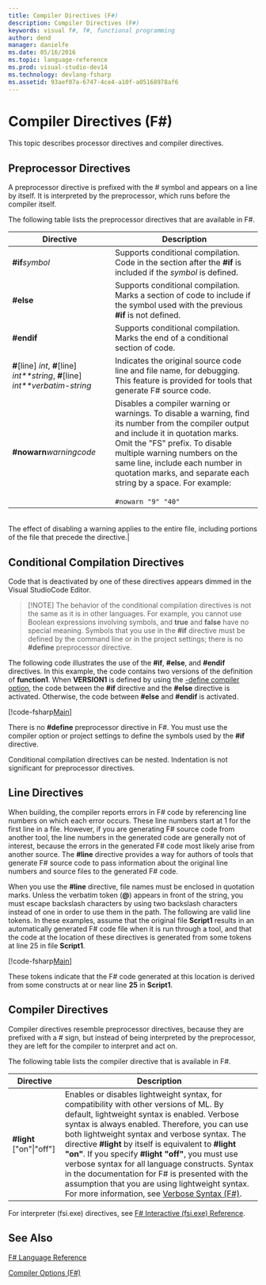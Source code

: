 ```yaml
---
title: Compiler Directives (F#)
description: Compiler Directives (F#)
keywords: visual f#, f#, functional programming
author: dend
manager: danielfe
ms.date: 05/16/2016
ms.topic: language-reference
ms.prod: visual-studio-dev14
ms.technology: devlang-fsharp
ms.assetid: 93aef07a-6747-4ce4-a10f-a05168978af6 
---
```


# Compiler Directives (F#)

This topic describes processor directives and compiler directives.


## Preprocessor Directives
A preprocessor directive is prefixed with the # symbol and appears on a line by itself. It is interpreted by the preprocessor, which runs before the compiler itself.

The following table lists the preprocessor directives that are available in F#.



|Directive|Description|
|---------|-----------|
|**#if***symbol*|Supports conditional compilation. Code in the section after the **#if** is included if the *symbol* is defined.|
|**#else**|Supports conditional compilation. Marks a section of code to include if the symbol used with the previous **#if** is not defined.|
|**#endif**|Supports conditional compilation. Marks the end of a conditional section of code.|
|**#**[line] *int*, **#**[line] *int**string*, **#**[line] *int**verbatim-string*|Indicates the original source code line and file name, for debugging. This feature is provided for tools that generate F# source code.|
|**#nowarn***warningcode*|Disables a compiler warning or warnings. To disable a warning, find its number from the compiler output and include it in quotation marks. Omit the "FS" prefix. To disable multiple warning numbers on the same line, include each number in quotation marks, and separate each string by a space. For example:<br /><br />`#nowarn "9" "40"`<br />


<br />The effect of disabling a warning applies to the entire file, including portions of the file that precede the directive.|

## Conditional Compilation Directives
Code that is deactivated by one of these directives appears dimmed in the Visual StudioCode Editor.


>[!NOTE] The behavior of the conditional compilation directives is not the same as it is in other languages. For example, you cannot use Boolean expressions involving symbols, and **true** and **false** have no special meaning. Symbols that you use in the **#if** directive must be defined by the command line or in the project settings; there is no **#define** preprocessor directive.


The following code illustrates the use of the **#if**, **#else**, and **#endif** directives. In this example, the code contains two versions of the definition of **function1**. When **VERSION1** is defined by using the [-define compiler option](https://msdn.microsoft.com/library/434394ae-0d4a-459c-a684-bffede519a04), the code between the **#if** directive and the **#else** directive is activated. Otherwise, the code between **#else** and **#endif** is activated.

[!code-fsharp[Main](snippets/fslangref2/snippet7301.fs)]

There is no **#define** preprocessor directive in F#. You must use the compiler option or project settings to define the symbols used by the **#if** directive.

Conditional compilation directives can be nested. Indentation is not significant for preprocessor directives.


## Line Directives
When building, the compiler reports errors in F# code by referencing line numbers on which each error occurs. These line numbers start at 1 for the first line in a file. However, if you are generating F# source code from another tool, the line numbers in the generated code are generally not of interest, because the errors in the generated F# code most likely arise from another source. The **#line** directive provides a way for authors of tools that generate F# source code to pass information about the original line numbers and source files to the generated F# code.

When you use the **#line** directive, file names must be enclosed in quotation marks. Unless the verbatim token (**@**) appears in front of the string, you must escape backslash characters by using two backslash characters instead of one in order to use them in the path. The following are valid line tokens. In these examples, assume that the original file **Script1** results in an automatically generated F# code file when it is run through a tool, and that the code at the location of these directives is generated from some tokens at line 25 in file **Script1**.

[!code-fsharp[Main](snippets/fslangref2/snippet7303.fs)]

These tokens indicate that the F# code generated at this location is derived from some constructs at or near line **25** in **Script1**.


## Compiler Directives
Compiler directives resemble preprocessor directives, because they are prefixed with a # sign, but instead of being interpreted by the preprocessor, they are left for the compiler to interpret and act on.

The following table lists the compiler directive that is available in F#.


|Directive|Description|
|---------|-----------|
|**#light** ["on"&#124;"off"]|Enables or disables lightweight syntax, for compatibility with other versions of ML. By default, lightweight syntax is enabled. Verbose syntax is always enabled. Therefore, you can use both lightweight syntax and verbose syntax. The directive **#light** by itself is equivalent to **#light "on"**. If you specify **#light "off"**, you must use verbose syntax for all language constructs. Syntax in the documentation for F# is presented with the assumption that you are using lightweight syntax. For more information, see [Verbose Syntax &#40;F&#35;&#41;](Verbose-Syntax-%5BFSharp%5D.md).|
For interpreter (fsi.exe) directives, see [F&#35; Interactive &#40;fsi.exe&#41; Reference](FSharp-Interactive-%5Bfsi.exe%5D-Reference.md).


## See Also
[F&#35; Language Reference](FSharp-Language-Reference.md)

[Compiler Options &#40;F&#35;&#41;](Compiler-Options-%5BFSharp%5D.md)

